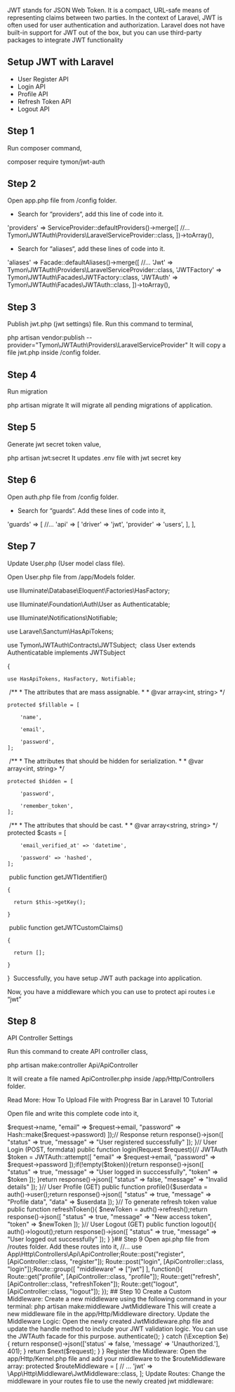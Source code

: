 <p>JWT stands for JSON Web Token. It is a compact, URL-safe means of representing claims between two parties. In the context of Laravel, JWT is often used for user authentication and authorization. Laravel does not have built-in support for JWT out of the box, but you can use third-party packages to integrate JWT functionality
</p>

<p align="center">
 
</p>

## Setup JWT with Laravel

- User Register API
- Login API
- Profile API
- Refresh Token API
- Logout API

## Step 1
Run composer command,

composer require tymon/jwt-auth

## Step 2
Open app.php file from /config folder.

- Search for “providers“, add this line of code into it.

'providers' => ServiceProvider::defaultProviders()->merge([
    //...
    Tymon\JWTAuth\Providers\LaravelServiceProvider::class,
])->toArray(),

- Search for “aliases“, add these lines of code into it.

'aliases' => Facade::defaultAliases()->merge([
   //...
   'Jwt' => Tymon\JWTAuth\Providers\LaravelServiceProvider::class,
   'JWTFactory' => Tymon\JWTAuth\Facades\JWTFactory::class,
   'JWTAuth' => Tymon\JWTAuth\Facades\JWTAuth::class,
])->toArray(),

## Step 3
Publish jwt.php (jwt settings) file. Run this command to terminal,

php artisan vendor:publish --provider="Tymon\JWTAuth\Providers\LaravelServiceProvider"
It will copy a file jwt.php inside /config folder.

## Step 4
Run migration

php artisan migrate
It will migrate all pending migrations of application.

## Step 5
Generate jwt secret token value,

php artisan jwt:secret
It updates .env file with jwt secret key

## Step 6
Open auth.php file from /config folder.

- Search for “guards“. Add these lines of code into it,

'guards' => [
    //...
    'api' => [
        'driver' => 'jwt',
        'provider' => 'users',
    ],
],

## Step 7
Update User.php (User model class file).

Open User.php file from /app/Models folder.
<p>
<?php
​
namespace App\Models;
​
// use Illuminate\Contracts\Auth\MustVerifyEmail;

use Illuminate\Database\Eloquent\Factories\HasFactory;

use Illuminate\Foundation\Auth\User as Authenticatable;

use Illuminate\Notifications\Notifiable;

use Laravel\Sanctum\HasApiTokens;

use Tymon\JWTAuth\Contracts\JWTSubject;
​
class User extends Authenticatable implements JWTSubject

{

    use HasApiTokens, HasFactory, Notifiable;
​
    /**
     * The attributes that are mass assignable. 
     *
     * @var array<int, string>
     */

    protected $fillable = [

        'name',

        'email',

        'password',
    ];
​
    /**
     * The attributes that should be hidden for serialization.
     *
     * @var array<int, string>
     */

    protected $hidden = [

        'password',

        'remember_token',
    ];
​
    /**
     * The attributes that should be cast.
     *
     * @var array<string, string>
     */
    protected $casts = [

        'email_verified_at' => 'datetime',

        'password' => 'hashed',
    ]; 
​
    public function getJWTIdentifier()

    {

      return $this->getKey();

    }
​
    public function getJWTCustomClaims()

    {

      return [];

    }
}
​
Successfully, you have setup JWT auth package into application.

Now, you have a middleware which you can use to protect api routes i.e “jwt”

</p>

## Step 8
<P>
API Controller Settings

Run this command to create API controller class,

php artisan make:controller Api/ApiController

It will create a file named ApiController.php inside /app/Http/Controllers folder.

Read More: How To Upload File with Progress Bar in Laravel 10 Tutorial

Open file and write this complete code into it,

<?php
​
namespace App\Http\Controllers\Api;
 
use App\Http\Controllers\Controller;

use Illuminate\Http\Request;

use App\Models\User;

use Illuminate\Support\Facades\Hash;

use Tymon\JWTAuth\Facades\JWTAuth;
​
class ApiController extends Controller
{
    // User Register (POST, formdata)

    public function register(Request $request){

        // User Model

        User::create([

            "name" => $request->name,

            "email" => $request->email,

            "password" => Hash::make($request->password)
        ]);
​
        // Response

        return response()->json([

            "status" => true,

            "message" => "User registered successfully"
        ]);
    }
​
    // User Login (POST, formdata)

    public function login(Request $request){
​
        // JWTAuth

        $token = JWTAuth::attempt([

            "email" => $request->email,

            "password" => $request->password
        ]);
​
        if(!empty($token)){
​
            return response()->json([

                "status" => true,

                "message" => "User logged in succcessfully",

                "token" => $token
            ]);
        }
​
        return response()->json([

            "status" => false,

            "message" => "Invalid details"
        ]);
    }
​
    // User Profile (GET)

    public function profile(){
​
        $userdata = auth()->user();
​
        return response()->json([

            "status" => true,

            "message" => "Profile data",

            "data" => $userdata
        ]);
    } 
​
    // To generate refresh token value

    public function refreshToken(){
        
        $newToken = auth()->refresh();
​
        return response()->json([

            "status" => true,

            "message" => "New access token",

            "token" => $newToken
        ]);
    }
​
    // User Logout (GET)

    public function logout(){
        
        auth()->logout();
​
        return response()->json([

            "status" => true,

            "message" => "User logged out successfully"
        ]);
    }
}
​
## Step 9

Open api.php file from /routes folder. Add these routes into it,

//...
use App\Http\Controllers\Api\ApiController;
​
Route::post("register", [ApiController::class, "register"]);

Route::post("login", [ApiController::class, "login"]);
​
Route::group([

    "middleware" => ["jwt"]

], function(){
​
    Route::get("profile", [ApiController::class, "profile"]);

    Route::get("refresh", [ApiController::class, "refreshToken"]);

    Route::get("logout", [ApiController::class, "logout"]);
});

## Step 10

Create a Custom Middleware:

Create a new middleware using the following command in your terminal:


php artisan make:middleware JwtMiddleware

This will create a new middleware file in the app/Http/Middleware directory.

Update the Middleware Logic:

Open the newly created JwtMiddleware.php file and update the handle method to include your JWT validation logic. You

can use the JWTAuth facade for this purpose.

<?php

namespace App\Http\Middleware;

use Closure;

use Tymon\JWTAuth\Facades\JWTAuth;

class JwtMiddleware
{
    public function handle($request, Closure $next)
    {
        try {

            $user = JWTAuth::parseToken()->authenticate();

        } catch (\Exception $e) {

            return response()->json(['status' => false, 'message' => 'Unauthorized.'], 401);
        }

        return $next($request);
    }
}

Register the Middleware:

Open the app/Http/Kernel.php file and add your middleware to the $routeMiddleware array:

protected $routeMiddleware = [

    // ...

    'jwt' => \App\Http\Middleware\JwtMiddleware::class,

];

Update Routes:

Change the middleware in your routes file to use the newly created jwt middleware:
